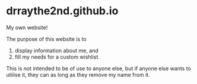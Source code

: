# drraythe2nd.github.io
My own website!

The purpose of this website is to
1. display information about me, and
2. fill my needs for a custom wishlist.

This is not intended to be of use to anyone else, but if anyone else wants to utilise it, they can as long as they remove my name from it.
